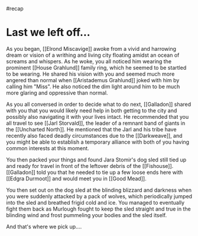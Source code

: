 #recap 
# Last we left off...
As you began, [[Elrond Miscavige]] awoke from a vivid and harrowing dream or vision of a writhing and living city floating amidst an ocean of screams and whispers. As he woke, you all noticed him wearing the prominent [[House Grahlund]] family ring, which he seemed to be startled to be wearing. He shared his vision with you and seemed much more angered than normal when [[Aristademus Grahlund]] joked with him by calling him "Miss". He also noticed the dim light around him to be much more glaring and oppressive than normal.

As you all conversed in order to decide what to do next, [[Galladon]] shared with you that you would likely need help in both getting to the city and possibly also navigating it with your lives intact. He recommended that you all travel to see [[Jarl Storvald]], the leader of a remnant band of giants in the [[Uncharted North]]. He mentioned that the Jarl and his tribe have recently also faced deadly circumstances due to the [[Darkweave]], and you might be able to establish a temporary alliance with both of you having common interests at this moment.

You then packed your things and found Jara Stomir's dog sled still tied up and ready for travel in front of the leftover debris of the [[Fishouse]]. [[Galladon]] told you that he needed to tie up a few loose ends here with [[Edgra Durmoot]] and would meet you in [[Good Mead]].

You then set out on the dog sled at the blinding blizzard and darkness when you were suddenly attacked by a pack of wolves, which periodically jumped into the sled and breathed frigid cold and ice. You managed to eventually fight them back as Murlough fought to keep the sled straight and true in the blinding wind and frost pummeling your bodies and the sled itself.

And that's where we pick up....